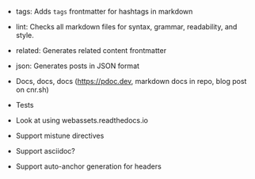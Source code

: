 - tags: Adds `tags` frontmatter for hashtags in markdown
- lint: Checks all markdown files for syntax, grammar, readability, and style.
- related: Generates related content frontmatter
- json: Generates posts in JSON format

- Docs, docs, docs (https://pdoc.dev, markdown docs in repo, blog post on cnr.sh)
- Tests
- Look at using webassets.readthedocs.io
- Support mistune directives
- Support asciidoc?
- Support auto-anchor generation for headers
